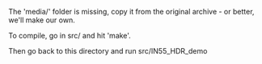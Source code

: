 The 'media/' folder is missing, copy it from the original archive - or better, we'll make our own.

To compile, go in src/ and hit 'make'.

Then go back to this directory and run src/IN55_HDR_demo
